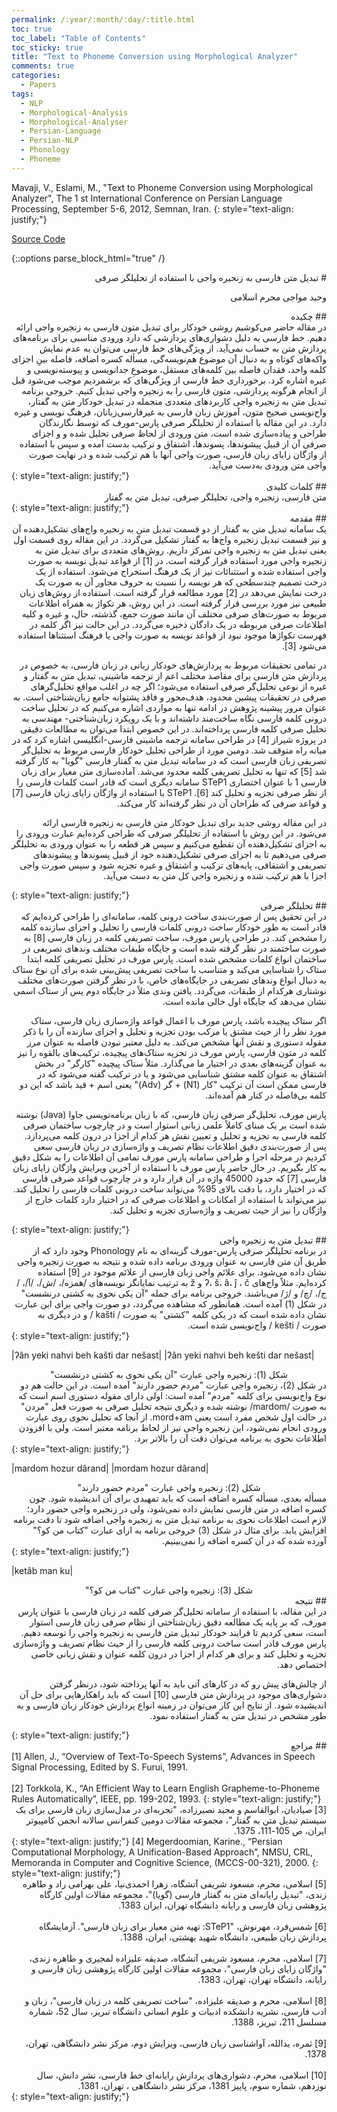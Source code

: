 ```yaml
---
permalink: /:year/:month/:day/:title.html
toc: true
toc_label: "Table of Contents"
toc_sticky: true
title: "Text to Phoneme Conversion using Morphological Analyzer"
comments: true
categories:
  - Papers
tags:
  - NLP
  - Morphological-Analysis
  - Morphological-Analyser
  - Persian-Language
  - Persian-NLP
  - Phonology
  - Phoneme
---
```


Mavaji, V., Eslami, M., "Text to Phoneme Conversion using Morphological Analyzer", The 1 st International Conference on Persian Language
Processing, September 5-6, 2012, Semnan, Iran.
{: style="text-align: justify;"}

[Source Code](https://github.com/mavaji/pars-morph)

{::options parse_block_html="true" /}
<div dir='rtl' align='right'>
# تبدیل متن فارسی به زنجیره واجی با استفاده از تحلیلگر صرفی

وحید مواجی                          محرم اسلامی
</div>

<div dir='rtl' align='right'>
## چکیده
</div>

<div dir='rtl' align='right'>
در مقاله حاضر می‌کوشیم روشی خودکار برای تبدیل متون فارسی به زنجیره واجی ارائه دهیم. خط فارسی به دلیل دشواری‌های پردازشی که دارد ورودی مناسبی برای برنامه‌های پردازش متن به حساب نمی‌آید. از  ویژگی‌های خط فارسی می‌توان به عدم نمایش واکه‌های کوتاه و به دنبال آن موضوع هم‌نویسه‌گی، مسأله کسره اضافه، فاصله بینِ اجزای کلمه واحد، فقدان فاصله بین کلمه‌های مستقل، موضوعِ جدانویسی و پیوسته‌نویسی و غیره اشاره کرد. برخورداری خط فارسی از ویژگی‌های که برشمردیم موجب می‌شود قبل از انجام هرگونه پردازشی، متون فارسی را به زنجیره واجی تبدیل کنیم. خروجی برنامه تبدیل متن به زنجیره واجی کاربردهای متعددی منجمله در تبدیل خودکار متن به گفتار، واج‌نویسی صحیح متون، آموزش زبان فارسی به غیرفارسی‌زبانان، فرهنگ نویسی و غیره دارد. در این مقاله با استفاده از تحلیلگر صرفی پارس-مورف که توسط نگارندگان طراحی و پیاده‌سازی شده است، متن ورودی از لحاظ صرفی تحلیل شده و و اجزای صرفی آن از قبیل پیشوندها، پسوندها، اشتقاق و ترکیب بدست آمده و سپس با استفاده از واژگان زایای زبان فارسی، صورت واجی‌ آنها با هم ترکیب شده و در نهایت صورت واجی متن ورودی به‌دست می‌آید.
</div>
{: style="text-align: justify;"}

<div dir='rtl' align='right'>
## کلمات کلیدی
</div>

<div dir='rtl' align='right'>
متن فارسی، زنجیره واجی، تحلیلگر صرفی، تیدیل متن به گفتار
</div>
{: style="text-align: justify;"}

<div dir='rtl' align='right'>
## مقدمه
</div>

<div dir='rtl' align='right'>
یک سامانه تبدیل متن به گفتار از دو قسمت تبدیل متن به زنجیره واج‌های تشکیل‌دهنده آن و نیز قسمت تبدیل زنجیره واج‌ها به گفتار تشکیل می‌گردد. در این مقاله روی قسمت اول یعنی تبدیل متن به زنجیره واجی تمرکز داریم. روش‌های متعددی برای تبدیل متن به زنجیره واجی مورد استفاده قرار گرفته است. در [1] از قواعد تبدیل نویسه به صورت واجی استفاده شده و استثنائات نیز از یک فرهنگ استخراج می‌شود. استفاده از یک درخت تصمیم چندسطحی که هر نویسه را نسبت به حروف مجاور آن به صورت یک درخت نمایش می‌دهد در [2] مورد مطالعه قرار گرفته است. استفاده از روش‌های زبان طبیعی نیز مورد بررسی قرار گرفته است. در این روش، هر تکواژ به همراه اطلاعات مربوط به صورت‌های صرفی مختلف آن مانند صورت جمع، گذشته، حال، و غیره و کلیه اطلاعات صرفی مربوطه در یک دادگان ذخیره می‎‌گردد. در این حالت نیز اگر کلمه در فهرست تکواژها موجود نبود از قواعد نویسه به صورت واجی یا فرهنگ استثناها استفاده می‌شود [3].

در تمامی تحقیقات مربوط به پردازش‌های خودکار زبانی در زبان فارسی، به خصوص در پردازش متن فارسی برای مقاصد مختلف اعم از ترجمه ماشینی، تبدیل متن به گفتار و غیره از نوعی تحلیل‌گر صرفی استفاده می‌شود؛ اگر چه در اغلب مواقع تحلیل‌گرهای صرفی در تحقیقات پیشین محدود، هدف‌محور و فاقد پشتوانه جامع زبان‌شناختی است. به عنوان مرور پیشینه پژوهش در ادامه تنها به مواردی اشاره می‌کنیم که در تحلیل ساخت درونی کلمه فارسی نگاه ساخت‌مند داشته‌اند و با یک رویکرد زبان‌شناختی- مهندسی به تحلیل صرفی کلمه فارسی پرداخته‌اند. در این خصوص ابتدا می‌توان به مطالعات دقیقی در پروژه شیراز [4] در طراحی سامانه ترجمه ماشینی فارسی-انگلیسی اشاره کرد که در میانه راه متوقف شد. دومین مورد از طراحی تحلیل خودکار فارسی مربوط به تحلیل‌گر تصریفی زبان فارسی است که در سامانه تبدیل متن به گفتار فارسی "گویا" به کار گرفته شد [5] که تنها به تحلیل تصریفی کلمه محدود می‌شد. آماده‌سازی متن معیار برای زبان فارسی 1 با عنوان اختصاری STeP1 سامانه دیگری است که قادر است کلمات فارسی را از نظر صرفی تجزیه و تحلیل کند [6]. STeP1 با استفاده از واژگان زایای زبان فارسی [7] و قواعد صرفی که طراحان آن در نظر گرفته‌اند کار می‌کند.

در این مقاله روشی جدید برای تبدیل خودکار متن فارسی به زنجیره فارسی ارائه می‌شود. در این روش با استفاده از تحلیلگر صرفی که طراحی کرده‌ایم عبارت ورودی را به اجزای تشکیل‌دهنده آن تقطیع می‌کنیم و سپس هر قطعه را به عنوان ورودی به تحلیلگر صرفی می‌دهیم تا به اجزای صرفی تشکیل‌دهنده خود از قبیل پسوندها و پیشوندهای تصریفی و اشتقاقی، پایه‌های ترکیب و اشتقاق و غیره تجزیه شود و سپس صورت واجی اجزا با هم ترکیب شده و زنجیره واجی کل متن به دست می‌آید.
</div>
{: style="text-align: justify;"}

<div dir='rtl' align='right'>
## تحلیلگر صرفی
</div>

<div dir='rtl' align='right'>
در این تحقیق پس از صورت‌بندی ساخت درونی کلمه، سامانه‌ای را طراحی کرده‌ایم که قادر است به طور خودکار ساخت درونی کلمات فارسی را تحلیل و اجزای سازنده کلمه را مشخص کند. در طراحی پارس مورف، ساخت تصریفی کلمه در زبان فارسی [8] به صورت ساختمند در نظر گرفته شده است و جایگاه طبقات مختلف وندهای تصریفی در ساختمان انواع کلمات مشخص شده است. پارس مورف در تحلیل تصریفی کلمه ابتدا ستاک را شناسایی می‌کند و متناسب با ساخت تصریفی پیش‌بینی شده برای آن نوع ستاک به دنبال انواع وندهای تصریفی در جایگاه‎‌های خاص، با در نظر گرفتن صورت‌های مختلف نوشتاری هرکدام از طبقات، می‌گردد. یافتن وندی مثلاً در جایگاه دوم پس از ستاک اسمی نشان می‌دهد که جایگاه اول خالی مانده است.

اگر ستاک پیچیده باشد، پارس مورف با اعمال قواعد واژه‌سازی زبان فارسی، ستاک مورد نظر را از حیث مشتق یا مرکب بودن تجزیه و تحلیل و اجزای سازنده آن را با ذکر مقوله دستوری و نقش آنها مشخص می‌کند. به دلیل معتبر نبودن فاصله به عنوان مرز کلمه در متون فارسی، پارس مورف در تجزیه ستاک‌های پیچیده، ترکیب‌های بالقوه را نیز به عنوان گزینه‌های بعدی در اختیار ما می‌گذارد. مثلاً ستاک پیچیده "کارگر" در بخش اشتقاق به عنوان کلمه مشتق شناسایی می‌شود و یا در ترکیب گفته می‌شود که در فارسی ممکن است آن ترکیب "کار (N1) + گر (Adv)" یعنی اسم + قید باشد که این دو کلمه بی‌فاصله در کنار هم آمده‌اند.

پارس مورف، تحلیل‌گر صرفی زبان فارسی، که با زبان برنامه‌نویسی جاوا (Java) نوشته شده است بر یک مبنای کاملاً علمی زبانی استوار است و در چارچوب ساختمان صرفی کلمه فارسی به تجزیه و تحلیل و تعیین نقش هر کدام از اجزا در درون کلمه می‌پردازد. پس از صورت‌بندی دقیق اطلاعات نظام تصریف و واژه‌سازی در زبان فارسی سعی کردیم در مرحله اجرا و طراحی سامانه پارس مورف تمامی آن اطلاعات را به شکل دقیق به کار بگیریم. در حال حاضر پارس مورف با استفاده از آخرین ویرایش واژگان زایای زبان فارسی [7] که حدود 45000 واژه در آن قرار دارد و در چارچوب قواعد صرفی فارسی که در اختیار دارد، با دقت بالای 95% می‌تواند ساخت درونی کلمات فارسی را تحلیل کند. نیز می‌تواند با استفاده از امکانات و اطلاعات صرفی که در اختیار دارد کلمات خارج از واژگان را نیز از حیث تصریف و واژه‌سازی تجزیه و تحلیل کند.
</div>
{: style="text-align: justify;"}

<div dir='rtl' align='right'>
## تبدیل متن به زنجیره واجی
</div>

<div dir='rtl' align='right'>
در برنامه تحلیلگر صرفی پارس-مورف گزینه‌ای به نام Phonology وجود دارد که از طریق آن متن فارسی به عنوان ورودی برنامه داده شده و نتیجه به صورت زنجیره واجی نشان داده می‌شود. برای علائم واجی زبان فارسی از علائم موجود در [9] استفاده کرده‌ایم. مثلاً واج‌های  ʔ، š، â،  ĵ ، č و ž به ترتیب نمایانگر  نویسه‌های  /همزه/، /ش/، /آ/، /ج/، /چ/ و /ژ/ می‌باشند.
خروجی برنامه برای جمله "آن یکی نحوی به کشتی درنشست" در شکل (1) آمده است. همانطور که مشاهده می‌گردد، دو صورت واجی برای این عبارت نشان داده شده است که در یکی کلمه "کشتی" به صورت / kašti / و در دیگری به صورت / kešti / واج‌نویسی شده است.
</div>
{: style="text-align: justify;"}

|ʔân yeki nahvi beh kašti dar nešast|
|ʔân yeki nahvi beh kešti dar nešast|

<div dir='rtl' align='center'>
شکل (1): زنجیره واجی عبارت "آن یکی نحوی به کشتی درنشست"
</div>

<div dir='rtl' align='right'>
در شکل (2)، زنجیره واجی عبارت "مردم حضور دارند" آمده است. در این حالت هم دو نوع واج‌نویسی برای کلمه "مردم" آمده است: اولی دارای مقوله دستوری اسم است که به صورت /mardom/ نوشته شده و دیگری نتیجه تحلیل صرفی به صورت فعل "مردن" در حالت اول شخص مفرد است یعنی mord+am. از آنجا که تحلیل نحوی روی عبارت ورودی انجام نمی‌شود، این زنجیره واجی نیز از لحاظ برنامه معتبر است. ولی با افزودن اطلاعات نحوی به برنامه می‌توان دقت آن را بالاتر برد.
</div>
{: style="text-align: justify;"}

|mardom hozur dârand|
|mordam hozur dârand|

<div dir='rtl' align='center'>
شکل (2): زنجیره واجی عبارت "مردم حضور دارند"
</div>

<div dir='rtl' align='right'>
مسأله بعدی، مسأله کسره اضافه است که باید تمهیدی برای آن اندیشیده شود. چون کسره اضافه در متن فارسی نمایش داده نمی‌شود، ولی در زنجیره واجی حضور دارد؛ لازم است اطلاعات نحوی به برنامه تبدیل متن به زنجیره واجی اضافه شود تا دقت برنامه افزایش یابد. برای مثال در شکل (3) خروجی برنامه به ازای عبارت "کتاب من کو؟" آورده شده که در آن کسره اضافه را نمی‌بینیم.
</div>
{: style="text-align: justify;"}

|ketâb man ku|

<div dir='rtl' align='center'>
شکل (3): زنجیره واجی عبارت "کتاب من کو؟"
</div>

<div dir='rtl' align='right'>
## نتیجه
</div>

<div dir='rtl' align='right'>
در این مقاله، با استفاده از سامانه تحلیل‌گر صرفی کلمه در زبان فارسی با عنوان پارس مورف، که بر پایه یک مطالعه دقیق زبان‌شناختی از نظام صرفی زبان فارسی استوار است، سعی کردیم تا فرایند خودکار تبدیل متن فارسی به زنجیره واجی را توسعه دهیم. پارس مورف قادر است ساخت درونی کلمه فارسی را از حیث نظام تصریف و واژه‌سازی تجزیه و تحلیل کند و برای هر کدام از اجزا در درون کلمه عنوان و نقش زبانی خاصی اختصاص دهد.

از چالش‌های پیش رو که در کارهای آتی باید به آنها پرداخته شود، درنظر گرفتن دشواری‌های موجود در پردازش متن فارسی [10] است که باید راهکارهایی برای حل آن اندیشیده شود. از نتایج این کار می‌توان در زمینه انواع پردازش خودکار زبان فارسی و به طور مشخص در تبدیل متن به گفتار استفاده نمود.
</div>
{: style="text-align: justify;"}

<div dir='rtl' align='right'>
## مراجع
</div>
[1] Allen, J., “Overview of Text-To-Speech Systems”, Advances in Speech Signal Processing, Edited by S. Furui, 1991.
<br><br>
[2] Torkkola, K., “An Efficient Way to Learn English Grapheme-to-Phoneme Rules Automatically”, IEEE, pp. 199-202, 1993.
{: style="text-align: justify;"}
<div dir='rtl' align='right'>
[3] صیادیان، ابوالقاسم و مجید نصیرزاده، "تجربه‌ای در مدل‌سازی زبان فارسی برای یک سیستم تبدیل متن به گفتار"، مجموعه مقالات دومین کنفرانس سالانه انجمن کامپیوتر ایران، ص 105-111، 1375.
</div>
{: style="text-align: justify;"}
[4] Megerdoomian, Karine., “Persian Computational Morphology, A Unification-Based Approach”, NMSU, CRL, Memoranda in Computer and Cognitive Science, (MCCS-00-321), 2000.
{: style="text-align: justify;"}
<div dir='rtl' align='right'>
[5] اسلامی، محرم، مسعود شریفی آتشگاه، زهرا احمدی‌نیا، علی بهرامی راد و طاهره زندی، "تبدیل رایانه‌ای متن به گفتار فارسی (گویا)"، مجموعه مقالات  اولین كارگاه پژوهشی زبان فارسی و رایانه دانشگاه تهران، ایران 1383.
<br><br>
[6] شمس‌فرد، مهرنوش، "STeP1: تهیه متن معیار برای زبان فارسی". آزمایشگاه پردازش زبان طبیعی، دانشگاه شهید بهشتی، ایران، 1388.
<br><br>
[7] اسلامی، محرم، مسعود شریفی آتشگاه، صدیقه علیزاده لمجیری و طاهره زندی، "واژگان زایای زبان فارسی"، مجموعه مقالات اولین کارگاه پژوهشی زبان فارسی و رایانه، دانشگاه تهران، تهران، 1383.
<br><br>
[8] اسلامی، محرم و صدیقه علیزاده، "ساخت تصریفی کلمه در زبان فارسی"، زبان و ادب فارسی، نشریه دانشکده ادبیات و علوم انسانی دانشگاه تبریز، سال 52، شماره مسلسل 211، تبریز، 1388.
<br><br>
[9] ثمره، یدالله، آواشناسی زبان فارسی، ویرایش دوم، مرکز نشر دانشگاهی، تهران، 1378.
<br><br>
[10] اسلامی، محرم، دشواری‌های پردازش  رایانه‌ای خط فارسی، نشر دانش، سال نوزدهم، شماره سوم، پاییز 1381، مركز نشر دانشگاهی ، تهران، 1381.
</div>
{: style="text-align: justify;"}

